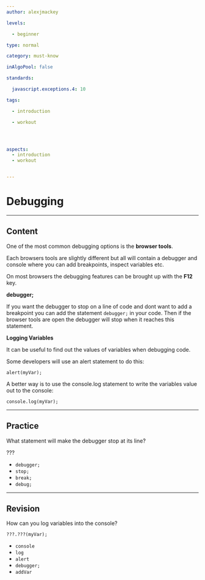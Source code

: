 ```yaml
---
author: alexjmackey

levels:

  - beginner

type: normal

category: must-know

inAlgoPool: false

standards:

  javascript.exceptions.4: 10

tags:

  - introduction

  - workout




aspects:
  - introduction
  - workout


---
```


# Debugging

---
## Content

One of the most common debugging options is the **browser tools**. 

Each browsers tools are slightly different but all will contain a debugger and console where you can add breakpoints, inspect variables etc.

On most browsers the debugging features can be brought up with the **F12** key. 

**debugger;**

If you want the debugger to stop on a line of code and dont want to add a breakpoint you can add the statement `debugger;` in your code. Then if the browser tools are open the debugger will stop when it reaches this statement.

**Logging Variables**

It can be useful to find out the values of variables when debugging code. 

Some developers will use an alert statement to do this:
```
alert(myVar);
```
A better way is to use the console.log statement to write the variables value out to the console:
```
console.log(myVar); 
```

---
## Practice

What statement will make the debugger stop at its line?

???


* `debugger;`
* `stop;`
* `break;`
* `debug;`

---
## Revision

How can you log variables into the console?

```
???.???(myVar);
```

* `console`
* `log`
* `alert`
* `debugger;`
* `addVar`

 
